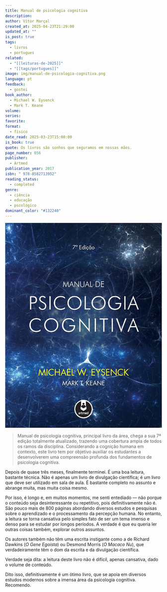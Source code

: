 ```yaml
---
title: Manual de psicologia cognitiva
description: 
author: Vítor Marçal
created_at: 2025-04-23T21:29:00
updated_at: ""
is_post: true
tags:
  - livros
  - portugues
related:
  - "[[leituras-de-2025]]"
  - "[[tags/portugues]]"
image: img/manual-de-psicologia-cognitiva.png
language: pt
feedback:
  - gostei
book_author:
  - Michael W. Eysenck
  - Mark T. Keane
volume: 
series: 
favorite: 
format:
  - físico
date_read: 2025-03-23T15:00:00
is_book: true
quote: Os livros são sonhos que seguramos em nossas mãos.
page_number: 856
publisher:
  - Artmed
publication_year: 2017
isbn: " 978-8582713952"
reading_status:
  - completed
genre:
  - ciência
  - educação
  - pscológico
dominant_color: "#132240"
---
```

![manual-de-psicologia-cognitiva](img/manual-de-psicologia-cognitiva.png)

> Manual de psicologia cognitiva, principal livro da área, chega a sua 7ª edição totalmente atualizado, trazendo uma cobertura ampla de todos os ramos da disciplina. Considerando a cognição humana em contexto, este livro tem por objetivo auxiliar os estudantes a desenvolverem uma compreensão profunda dos fundamentos de psicologia cognitiva.

Depois de quase três meses, finalmente terminei. É uma boa leitura, bastante técnica. Não é apenas um livro de divulgação científica; é um livro que deve ser utilizado em sala de aula. É bastante completo no assunto e abrange muita, mas muita coisa mesmo.

Por isso, é longo e, em muitos momentos, me senti entediado — não porque o conteúdo seja desinteressante ou repetitivo, pois definitivamente não é. São pouco mais de 800 páginas abordando diversos estudos e pesquisas sobre o aprendizado e o processamento da percepção humana. No entanto, a leitura se torna cansativa pelo simples fato de ser um tema imenso e denso para se estudar por longos períodos. A verdade é que eu queria ler outras coisas também, explorar outros assuntos.

Os autores também não têm uma escrita instigante como a de Richard Dawkins (_O Gene Egoísta_) ou Desmond Morris (_O Macaco Nu_), que verdadeiramente têm o dom da escrita e da divulgação científica.

Verdade seja dita: a leitura deste livro não é difícil, apenas cansativa, dado o volume de conteúdo.

Dito isso, definitivamente é um ótimo livro, que se apoia em diversos estudos modernos sobre a imensa área da psicologia cognitiva. Recomendo.